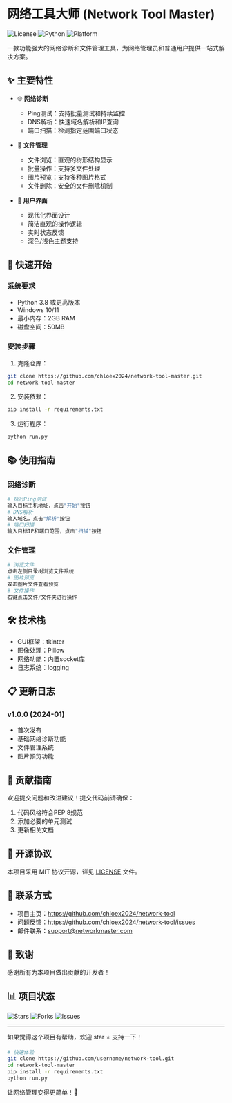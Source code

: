 # 网络工具大师 (Network Tool Master)

![License](https://img.shields.io/badge/license-MIT-blue.svg)
![Python](https://img.shields.io/badge/python-3.8+-blue.svg)
![Platform](https://img.shields.io/badge/platform-Windows-lightgrey.svg)

一款功能强大的网络诊断和文件管理工具，为网络管理员和普通用户提供一站式解决方案。

## ✨ 主要特性

- 🌐 **网络诊断**
  - Ping测试：支持批量测试和持续监控
  - DNS解析：快速域名解析和IP查询
  - 端口扫描：检测指定范围端口状态

- 📂 **文件管理**
  - 文件浏览：直观的树形结构显示
  - 批量操作：支持多文件处理
  - 图片预览：支持多种图片格式
  - 文件删除：安全的文件删除机制

- 🎯 **用户界面**
  - 现代化界面设计
  - 简洁直观的操作逻辑
  - 实时状态反馈
  - 深色/浅色主题支持

## 🚀 快速开始

### 系统要求
- Python 3.8 或更高版本
- Windows 10/11
- 最小内存：2GB RAM
- 磁盘空间：50MB

### 安装步骤

1. 克隆仓库：
```bash
git clone https://github.com/chloex2024/network-tool-master.git
cd network-tool-master
```

2. 安装依赖：
```bash
pip install -r requirements.txt
```

3. 运行程序：
```bash
python run.py
```

## 📚 使用指南

### 网络诊断
```python
# 执行Ping测试
输入目标主机地址，点击"开始"按钮
# DNS解析
输入域名，点击"解析"按钮
# 端口扫描
输入目标IP和端口范围，点击"扫描"按钮
```

### 文件管理
```python
# 浏览文件
点击左侧目录树浏览文件系统
# 图片预览
双击图片文件查看预览
# 文件操作
右键点击文件/文件夹进行操作
```

## 🛠 技术栈

- GUI框架：tkinter
- 图像处理：Pillow
- 网络功能：内置socket库
- 日志系统：logging

## 📋 更新日志

### v1.0.0 (2024-01)
- 首次发布
- 基础网络诊断功能
- 文件管理系统
- 图片预览功能

## 🤝 贡献指南

欢迎提交问题和改进建议！提交代码前请确保：

1. 代码风格符合PEP 8规范
2. 添加必要的单元测试
3. 更新相关文档

## 📄 开源协议

本项目采用 MIT 协议开源，详见 [LICENSE](LICENSE) 文件。

## 👥 联系方式

- 项目主页：https://github.com/chloex2024/network-tool
- 问题反馈：https://github.com/chloex2024/network-tool/issues
- 邮件联系：support@networkmaster.com

## 🙏 致谢

感谢所有为本项目做出贡献的开发者！

## 📊 项目状态

![Stars](https://img.shields.io/github/stars/chloex2024/network-tool-master.svg)
![Forks](https://img.shields.io/github/forks/chloex2024/network-tool-master.svg)
![Issues](https://img.shields.io/github/issues/chloex2024/network-tool-master.svg)

---

如果觉得这个项目有帮助，欢迎 star ⭐️ 支持一下！

```bash
# 快速体验
git clone https://github.com/username/network-tool.git
cd network-tool-master
pip install -r requirements.txt
python run.py
```

让网络管理变得更简单！🚀
